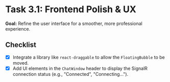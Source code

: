 # Task 3.1: Frontend Polish & UX

**Goal:** Refine the user interface for a smoother, more professional experience.

## Checklist

- [x] Integrate a library like `react-draggable` to allow the `FloatingBubble` to be moved.
- [x] Add UI elements in the `ChatWindow` header to display the SignalR connection status (e.g., "Connected", "Connecting..."). 